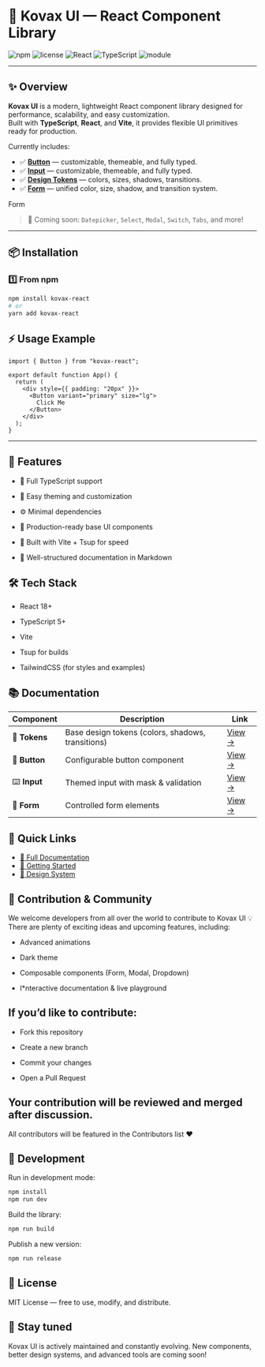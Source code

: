 # 🧩 Kovax UI — React Component Library

![npm](https://img.shields.io/npm/v/kovax-react?color=3b82f6&label=version)
![license](https://img.shields.io/npm/l/kovax-react?color=green)
![React](https://img.shields.io/badge/React-16+-61dafb)
![TypeScript](https://img.shields.io/badge/TypeScript-5+-3178c6)
![module](https://img.shields.io/badge/module-ESM-blue)

---

## ✨ Overview

**Kovax UI** is a modern, lightweight React component library designed for performance, scalability, and easy customization.  
Built with **TypeScript**, **React**, and **Vite**, it provides flexible UI primitives ready for production.

Currently includes:
- ✅ [**Button**](https://github.com/MrKamura/kovax/blob/master/docs/components/Button.md) — customizable, themeable, and fully typed.
- ✅ [**Input**](https://github.com/MrKamura/kovax/blob/master/docs/components/Input.md) — customizable, themeable, and fully typed.
- ✅ [**Design Tokens**](https://github.com/MrKamura/kovax/blob/master/docs/components/Tokens.md) — colors, sizes, shadows, transitions.
- ✅ [**Form**](https://github.com/MrKamura/kovax/blob/master/docs/components/Form.md) — unified color, size, shadow, and transition system.

Form

> 🚀 Coming soon: `Datepicker`, `Select`, `Modal`, `Switch`, `Tabs`, and more!


---

## 📦 Installation

### 1️⃣ From npm
```bash
npm install kovax-react
# or
yarn add kovax-react
```

## ⚡ Usage Example
```tsx
import { Button } from "kovax-react";

export default function App() {
  return (
    <div style={{ padding: "20px" }}>
      <Button variant="primary" size="lg">
        Click Me
      </Button>
    </div>
  );
}
```
---

## 🧠 Features

* 🌈 Full TypeScript support

* 🎨 Easy theming and customization

* ⚙️ Minimal dependencies

* 🧱 Production-ready base UI components

* 🚀 Built with Vite + Tsup for speed

* 📘 Well-structured documentation in Markdown



## 🛠 Tech Stack

* React 18+

* TypeScript 5+

* Vite

* Tsup for builds

* TailwindCSS (for styles and examples)

## 📚 Documentation


| Component     | Description                                       | Link                                                                              |
| ------------- | ------------------------------------------------- | --------------------------------------------------------------------------------- |
| 🎨 **Tokens** | Base design tokens (colors, shadows, transitions) | [View →](https://github.com/MrKamura/kovax/blob/master/docs/components/Tokens.md) |
| 🔘 **Button** | Configurable button component                     | [View →](https://github.com/MrKamura/kovax/blob/master/docs/components/Button.md) |
| ⌨️ **Input**  | Themed input with mask & validation               | [View →](https://github.com/MrKamura/kovax/blob/master/docs/components/Input.md)  |
| 🧾 **Form**   | Controlled form elements                          | [View →](https://github.com/MrKamura/kovax/blob/master/docs/components/Form.md)   |



## 🔗 Quick Links
- [📖 Full Documentation](./docs/)
- [🚀 Getting Started](./docs/GETTING_STARTED.md)
- [🎨 Design System](./docs/DESIGN_SYSTEM.md)
## 🤝 Contribution & Community

We welcome developers from all over the world to contribute to Kovax UI 💡
There are plenty of exciting ideas and upcoming features, including:

* Advanced animations

* Dark theme

* Composable components (Form, Modal, Dropdown)

* I*nteractive documentation & live playground

## If you’d like to contribute:

* Fork this repository

* Create a new branch

* Commit your changes

* Open a Pull Request

## Your contribution will be reviewed and merged after discussion.
All contributors will be featured in the Contributors list ❤️

## 🚀 Development
Run in development mode:
```bash
npm install
npm run dev
```

Build the library:
```bash
npm run build
```

Publish a new version:
```bash
npm run release
```

## 📄 License

MIT License — free to use, modify, and distribute.

## 🌟 Stay tuned

Kovax UI is actively maintained and constantly evolving.
New components, better design systems, and advanced tools are coming soon!
